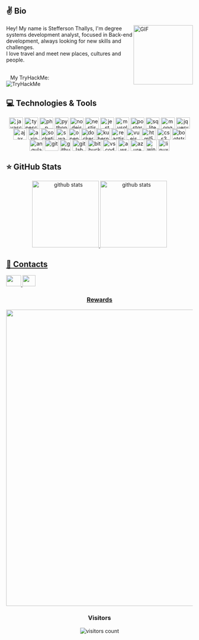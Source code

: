 ## ✌️ Bio

<img align="right" alt="GIF" height="160px" src="https://i2.wp.com/inspi.com.br/wp-content/uploads/2016/04/trabalhar-em-casa-jim.gif?ssl=1" />

Hey! My name is Stefferson Thallys, I'm degree systems development analyst, focused in Back-end development, always looking for new skills and challenges. </br>
I love travel and meet new places, cultures and people.

<br/>
&ensp;&nbsp;My TryHackMe:<br/>
<img src="https://tryhackme-badges.s3.amazonaws.com/steffersonthally.png" alt="TryHackMe">



## 💻 Technologies & Tools

<div style="display: inline_block" align="center">
 <img align="center" alt="javascript" title="JavaScript" height="30" width="37" src="https://cdn.jsdelivr.net/gh/devicons/devicon/icons/javascript/javascript-original.svg" />
 <img align="center" alt="typescript" title="TypeScript" height="30" width="37" src="https://cdn.jsdelivr.net/gh/devicons/devicon/icons/typescript/typescript-original.svg" />
 <img align="center" alt="php" title="PHP" height="30" width="37" src="https://cdn.jsdelivr.net/gh/devicons/devicon/icons/php/php-original.svg" />
 <img align="center" alt="python" title="Python" height="30" width="37" src="https://cdn.jsdelivr.net/gh/devicons/devicon/icons/python/python-original.svg" />
 <img align="center" alt="nodejs" title="NodeJS" height="30" width="37" src="https://cdn.jsdelivr.net/gh/devicons/devicon/icons/nodejs/nodejs-original.svg" />
 <img align="center" alt="nestjs" title="NestJS" height="30" width="37" src="https://d33wubrfki0l68.cloudfront.net/e937e774cbbe23635999615ad5d7732decad182a/26072/logo-small.ede75a6b.svg" />
 <img align="center" alt="jest" title="Jest" height="30" width="37" src="https://iconape.com/wp-content/files/dx/352988/png/jest-logo.png" />
 <img align="center" alt="mysql" title="MySQL" height="30" width="37" src="https://cdn.jsdelivr.net/gh/devicons/devicon/icons/mysql/mysql-original.svg" />
 <img align="center" alt="postgresql" title="PostgreSQL" height="30" width="37" src="https://cdn.jsdelivr.net/gh/devicons/devicon/icons/postgresql/postgresql-original.svg" />
 <img align="center" alt="sqlite" title="SQLite" height="30" width="37" src="https://upload.wikimedia.org/wikipedia/commons/thumb/3/38/SQLite370.svg/300px-SQLite370.svg.png" />
 <img align="center" alt="mongodb" title="MongoDB" height="30" width="37" src="https://cdn.jsdelivr.net/gh/devicons/devicon/icons/mongodb/mongodb-original.svg" />
 <img align="center" alt="jquery" title="JQuery" height="30" width="37" src="https://cdn.jsdelivr.net/gh/devicons/devicon/icons/jquery/jquery-original.svg" />
 <img align="center" alt="ajax" title="Ajax" height="30" width="37" src="https://upload.wikimedia.org/wikipedia/commons/thumb/a/a1/AJAX_logo_by_gengns.svg/398px-AJAX_logo_by_gengns.svg.png" />
 <img align="center" alt="axios" title="Axios" height="30" width="30" src="https://user-images.githubusercontent.com/43313420/105893220-1bae8780-6013-11eb-87be-eeac845ecc6f.png" />
 <img align="center" alt="socketio" title="SocketIO" height="30" width="37" src="https://cdn.jsdelivr.net/gh/devicons/devicon/icons/socketio/socketio-original.svg" />
 <img align="center" alt="swagger" title="Swagger" height="30" width="30" src="https://seeklogo.com/images/S/swagger-logo-A49F73BAF4-seeklogo.com.png" />
 <img align="center" alt="openapi" title="OpenAPI" height="30" width="30" src="https://seeklogo.com/images/O/openapi-logo-3E54DE56CD-seeklogo.com.png" />
 <img align="center" alt="docker" title="Docker" height="30" width="37" src="https://www.ufrgs.br/gasp/wp-content/uploads/2021/04/docker-logo-7bcbbab5e4c7c9a94f7a32016ae8f827.png" />
 <img align="center" alt="kubernetes" title="Kubernetes" height="30" width="37" src="https://upload.wikimedia.org/wikipedia/commons/thumb/3/39/Kubernetes_logo_without_workmark.svg/2109px-Kubernetes_logo_without_workmark.svg.png" />
 <img align="center" alt="reactjs" title="ReactJs" height="30" width="37" src="https://cdn.jsdelivr.net/gh/devicons/devicon/icons/react/react-original.svg" />
 <img align="center" alt="vuejs" title="VueJs" height="30" width="37" src="https://cdn.jsdelivr.net/gh/devicons/devicon/icons/vuejs/vuejs-original.svg" />
 <img align="center" alt="html5" title="HTM5" height="30" width="37" src="https://cdn.jsdelivr.net/gh/devicons/devicon/icons/html5/html5-original.svg" />
 <img align="center" alt="css3" title="CSS3" height="30" width="37" src="https://cdn.jsdelivr.net/gh/devicons/devicon/icons/css3/css3-original.svg" />
 <img align="center" alt="bootstrap" title="BootStrap" height="30" width="37" src="https://cdn.jsdelivr.net/gh/devicons/devicon/icons/bootstrap/bootstrap-original.svg" />
 <img align="center" alt="angularjs" title="AngularJS" height="30" width="37" src="https://cdn.jsdelivr.net/gh/devicons/devicon/icons/angularjs/angularjs-original.svg" />
 <img align="center" alt="git" title="Git" height="30" width="37" src="https://cdn.jsdelivr.net/gh/devicons/devicon/icons/git/git-original.svg" />
 <img align="center" alt="github" title="GitHub" height="30" width="30" src="https://www.tshirtgeek.com.br/wp-content/uploads/2021/06/tid011.jpg" />
 <img align="center" alt="gitlab" title="GitLab" height="30" width="37" src="https://cdn.jsdelivr.net/gh/devicons/devicon/icons/gitlab/gitlab-original.svg" />
 <img align="center" alt="bitbucket" title="BitBucket" height="30" width="37" src="https://cdn.jsdelivr.net/gh/devicons/devicon/icons/bitbucket/bitbucket-original.svg" />
 <img align="center" alt="vscode" title="VScode" height="30" width="37" src="https://cdn.jsdelivr.net/gh/devicons/devicon/icons/vscode/vscode-original.svg" />
 <img align="center" alt="aws" title="Amazon Web Services" height="30" width="30" src="https://github.com/aws.png" />
 <img align="center" alt="azure" title="Microsoft Azure" height="30" width="37" src="https://cdn.jsdelivr.net/gh/devicons/devicon/icons/azure/azure-original.svg" />
 <img align="center" alt="windows" title="Microsoft Windows" height="30" width="30" src="https://cdn.jsdelivr.net/gh/devicons/devicon/icons/windows8/windows8-original.svg" />
 <img align="center" alt="linux-ubuntu" title="Linux Ubuntu" height="30" width="30" src="https://brandslogos.com/wp-content/uploads/images/large/ubuntu-logo.png" />
  </div>

## ⭐ GitHub Stats

<div align = "center">
  <a href="https://github.com/maphstay">
  <img height = "180em" src = "https://github-readme-stats.vercel.app/api?username=maphstay&show_icons=true&theme=tokyonight&include_all_commits=true&count_private=true&rank_icon=github" alt="github stats" />
  <img height="180em" src = "https://github-readme-stats.vercel.app/api/top-langs/?username=maphstay&layout=compact&langs_count=8&theme=tokyonight" alt="github stats" />
</div>

## 🎯 Contacts 
<div>
 <a href="https://www.linkedin.com/in/stefferson-thallys-6309851a2/"> <img height="30" width="40" src="https://cdn.jsdelivr.net/gh/devicons/devicon/icons/linkedin/linkedin-original.svg"> </a>
 <a href="mailto:steffersonthallys@gmail.com"> <img height="30" width="35" src="https://upload.wikimedia.org/wikipedia/commons/thumb/7/7e/Gmail_icon_%282020%29.svg/2560px-Gmail_icon_%282020%29.svg.png"> </ a>
</div>

<div align="center">
 <h3><b>Rewards</b></h3>
  <a
    href="https://github.com/ryo-ma/github-profile-trophy"
    title="trophy repo"
  >
    <img
      width="800"
      src="https://github-profile-trophy.vercel.app/?username=maphstay&column=8&theme=darkhub&no-frame=true&no-bg=true"
    />
  </a>
</div>

<div align="center">
  <h3><b>Visitors</b></h3>
</div>

<p align="center">
  <img
    src="https://profile-counter.glitch.me/maphstay/count.svg"
    alt="visitors count" title="visitors counter"
  />
</p>

